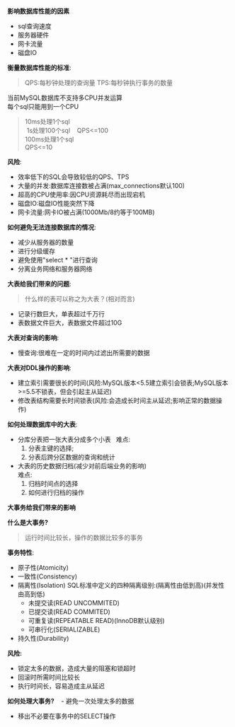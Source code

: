 **影响数据库性能的因素**
- sql查询速度
- 服务器硬件
- 网卡流量
- 磁盘IO

**衡量数据库性能的标准**:
> QPS:每秒钟处理的查询量  TPS:每秒钟执行事务的数量

当前MySQL数据库不支持多CPU并发运算  
每个sql只能用到一个CPU

> 10ms处理1个sql  
  1s处理100个sql  
  QPS<=100  
  100ms处理1个sql  
  QPS<=10

**风险**:
- 效率低下的SQL会导致较低的QPS、TPS
- 大量的并发:数据库连接数被占满(max_connections默认100)
- 超高的CPU使用率:因CPU资源耗尽而出现宕机
- 磁盘IO:磁盘IO性能突然下降
- 网卡流量:网卡IO被占满(1000Mb/8约等于100MB)

**如何避免无法连接数据库的情况**:
- 减少从服务器的数量
- 进行分级缓存
- 避免使用"select * "进行查询
- 分离业务网络和服务器网络

**大表给我们带来的问题**:
> 什么样的表可以称之为大表？(相对而言)
  - 记录行数巨大，单表超过千万行
  - 表数据文件巨大，表数据文件超过10G

**大表对查询的影响**:
- 慢查询:很难在一定的时间内过滤出所需要的数据

**大表对DDL操作的影响**:  
- 建立索引需要很长的时间(风险:MySQL版本<5.5建立索引会锁表;MySQL版本>=5.5不锁表，但会引起主从延迟)
- 修改表结构需要长时间锁表(风险:会造成长时间主从延迟;影响正常的数据操作)

**如何处理数据库中的大表**:
- 分库分表把一张大表分成多个小表  
  难点:  
    1. 分表主键的选择;
    2. 分表后跨分区数据的查询和统计
- 大表的历史数据归档(减少对前后端业务的影响)  
  难点:  
    1. 归档时间点的选择
    2. 如何进行归档的操作

**大事务给我们带来的影响**

**什么是大事务?**
> 运行时间比较长，操作的数据比较多的事务

**事务特性**:
- 原子性(Atomicity)
- 一致性(Consistency)
- 隔离性(Isolation)
  SQL标准中定义的四种隔离级别:(隔离性由低到高)(并发性由高到低)  
    - 未提交读(READ UNCOMMITED)
    - 已提交读(READ  COMMITED)
    - 可重复读(REPEATABLE READ)(InnoDB默认级别)
    - 可串行化(SERIALIZABLE)
- 持久性(Durability)
 
 **风险:**
- 锁定太多的数据，造成大量的阻塞和锁超时
- 回滚时所需时间比较长
- 执行时间长，容易造成主从延迟

**如何处理大事务?**  
  - 避免一次处理太多的数据
  - 移出不必要在事务中的SELECT操作
